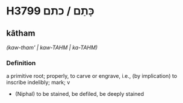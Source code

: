 # H3799 כָּתַם / כתם

## kâtham

_(kaw-tham' | kaw-TAHM | ka-TAHM)_

### Definition

a primitive root; properly, to carve or engrave, i.e., (by implication) to inscribe indelibly; mark; v

- (Niphal) to be stained, be defiled, be deeply stained
